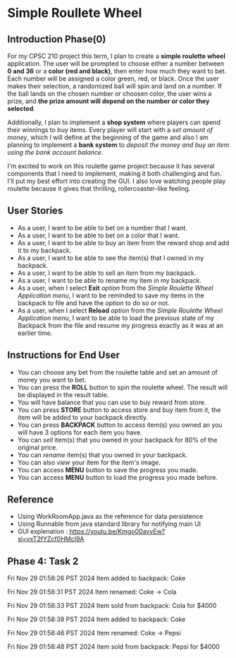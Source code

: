 # Simple Roullete Wheel

## Introduction Phase(0)

For my CPSC 210 project this term, I plan to create a **simple roulette wheel** application. The user will be prompted to choose either a number between **0 and 36** or a **color (red and black)**, then enter how much they want to bet. Each number will be assigned a color green, red, or black. Once the user makes their selection, a randomized ball will spin and land on a number. If the ball lands on the chosen number or choosen color, the user wins a prize, and **the prize amount will depend on the number or color they selected**.

Additionally, I plan to implement a **shop system** where players can spend their winnings to buy items. Every player will start with a *set amount of money*, which I will define at the beginning of the game and also I am planning to implement a **bank system** to *deposit the money and buy an item using the bank account balance*.

I'm excited to work on this roulette game project because it has several components that I need to implement, making it both challenging and fun. I'll put my best effort into creating the GUI. I also love watching people play roulette because it gives that thrilling, rollercoaster-like feeling.

## User Stories
- As a user, I want to be able to bet on a number that I want.
- As a user, I want to be able to bet on a color that I want.
- As a user, I want to be able to buy an item from the reward shop and add it to my backpack.
- As a user, I want to be able to see the item(s) that I owned in my backpack.
- As a user, I want to be able to sell an item from my backpack.
- As a user, I want to be able to rename my item in my backpack.
- As a user, when I select **Exit** *option* from the *Simple Roulette Wheel Application menu*, I want to be reminded to save my items in the backpack to file and have the *option* to do so or not. 
- As a user, when I select **Reload** *option* from the *Simple Roulette Wheel Application menu*, I want to be able to load the previous state of my Backpack from the file and resume my progress exactly as it was at an earlier time.

## Instructions for End User
- You can choose any bet from the roulette table and set an amount of money you want to bet.
- You can press the **ROLL** button to spin the roulette wheel. The result will be displayed in the result table.
- You will have balance that you can use to buy reward from store.
- You can press **STORE** button to access store and buy item from it, the item will be added to your backpack directly.
- You can press **BACKPACK** button to access item(s) you owned an you will have 3 options for each item you have.
- You can *sell* item(s) that you owned in your backpack for 80% of the original price.
- You can *rename* item(s) that you owned in your backpack.
- You can also *view* your item for the item's image.
- You can access **MENU** button to save the progress you made.
- You can access **MENU** button to load the progress you made before.

## Reference
- Using WorkRoomApp.java as the reference for data persistence
- Using Runnable from java standard library for notifying main UI
- GUI explenation : https://youtu.be/Kmgo00avvEw?si=vxT2fYZcf0HMcI9A

## Phase 4: Task 2
Fri Nov 29 01:58:26 PST 2024
Item added to backpack: Coke

Fri Nov 29 01:58:31 PST 2024
Item renamed: Coke -> Cola

Fri Nov 29 01:58:33 PST 2024
Item sold from backpack: Cola for $4000

Fri Nov 29 01:58:38 PST 2024
Item added to backpack: Coke

Fri Nov 29 01:58:46 PST 2024
Item renamed: Coke -> Pepsi

Fri Nov 29 01:58:48 PST 2024
Item sold from backpack: Pepsi for $4000

